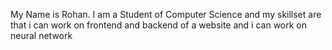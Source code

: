 My Name is Rohan. I am a Student of Computer Science and my skillset are that i can work on frontend and backend of a website and i can work on neural network

